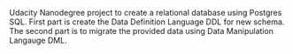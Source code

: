 Udacity Nanodegree project to create a relational database using Postgres SQL.  First part is create the Data Definition Language DDL for new schema.  The second part is to migrate the provided data using Data Manipulation Langauge DML.
